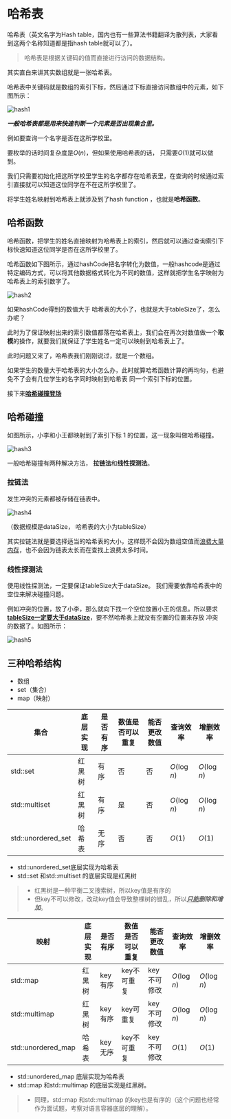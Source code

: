 # 哈希表

哈希表（英文名字为Hash table，国内也有一些算法书籍翻译为散列表，大家看到这两个名称知道都是指hash table就可以了）。

> 哈希表是根据关键码的值而直接进行访问的数据结构。

其实直白来讲其实数组就是一张哈希表。

哈希表中关键码就是数组的索引下标，然后通过下标直接访问数组中的元素，如下图所示：

![hash1](哈希表1.png)

***一般哈希表都是用来快速判断一个元素是否出现集合里。***

例如要查询一个名字是否在这所学校里。

要枚举的话时间复杂度是$O(n)$，但如果使用哈希表的话， 只需要$O(1)$就可以做到。

我们只需要初始化把这所学校里学生的名字都存在哈希表里，在查询的时候通过索引直接就可以知道这位同学在不在这所学校里了。

将学生姓名映射到哈希表上就涉及到了hash function ，也就是**哈希函数**。

## 哈希函数

哈希函数，把学生的姓名直接映射为哈希表上的索引，然后就可以通过查询索引下标快速知道这位同学是否在这所学校里了。

哈希函数如下图所示，通过hashCode把名字转化为数值，一般hashcode是通过特定编码方式，可以将其他数据格式转化为不同的数值，这样就把学生名字映射为哈希表上的索引数字了。

![hash2](哈希表2.png)

如果hashCode得到的数值大于 哈希表的大小了，也就是大于tableSize了，怎么办呢？

此时为了保证映射出来的索引数值都落在哈希表上，我们会在再次对数值做一个**取模**的操作，就要我们就保证了学生姓名一定可以映射到哈希表上了。

此时问题又来了，哈希表我们刚刚说过，就是一个数组。

如果学生的数量大于哈希表的大小怎么办，此时就算哈希函数计算的再均匀，也避免不了会有几位学生的名字同时映射到哈希表 同一个索引下标的位置。

接下来<u>**哈希碰撞登场**</u>

## 哈希碰撞

如图所示，小李和小王都映射到了索引下标 1 的位置，这一现象叫做哈希碰撞。

![hash3](哈希表3.png)

一般哈希碰撞有两种解决方法， **拉链法**和**线性探测法**。

### 拉链法

发生冲突的元素都被存储在链表中。

![hash4](哈希表4.png)

（数据规模是dataSize， 哈希表的大小为tableSize）

其实拉链法就是要选择适当的哈希表的大小，这样既不会因为数组空值而<u>浪费大量内存</u>，也不会因为链表太长而在查找上浪费太多时间。

### 线性探测法

使用线性探测法，一定要保证tableSize大于dataSize。 我们需要依靠哈希表中的空位来解决碰撞问题。

例如冲突的位置，放了小李，那么就向下找一个空位放置小王的信息。所以要求<u>**tableSize一定要大于dataSize**</u>，要不然哈希表上就没有空置的位置来存放 冲突的数据了。如图所示：

![hash5](哈希表5.png)

## 三种哈希结构

* 数组
* set（集合）
* map（映射）

| 集合               | 底层实现 | 是否有序 | 数值是否可以重复 | 能否更改数值 | 查询效率    | 增删效率    |
| ------------------ | -------- | -------- | ---------------- | ------------ | ----------- | ----------- |
| std::set           | 红黑树   | 有序     | 否               | 否           | $O(\log n)$ | $O(\log n)$ |
| std::multiset      | 红黑树   | 有序     | 是               | 否           | $O(\log n)$ | $O(\log n)$ |
| std::unordered_set | 哈希表   | 无序     | 否               | 否           | $O(1)$      | $O(1)$      |

* std::unordered_set底层实现为哈希表
* std::set 和std::multiset 的底层实现是红黑树
> * 红黑树是一种平衡二叉搜索树，所以key值是有序的
> * 但key不可以修改，改动key值会导致整棵树的错乱，所以<u>***只能***</u>***删除和增加***。


| 映射               | 底层实现 | 是否有序 | 数值是否可以重复 | 能否更改数值 | 查询效率    | 增删效率    |
| ------------------ | -------- | -------- | ---------------- | ------------ | ----------- | ----------- |
| std::map           | 红黑树   | key有序  | key不可重复      | key不可修改  | $O(\log n)$ | $O(\log n)$ |
| std::multimap      | 红黑树   | key有序  | key可重复        | key不可修改  | $O(\log n)$ | $O(\log n)$ |
| std::unordered_map | 哈希表   | key无序  | key不可重复      | key不可修改  | $O(1)$      | $O(1)$      |

* std::unordered_map 底层实现为哈希表
* std::map 和std::multimap 的底层实现是红黑树。
> * 同理，std::map 和std::multimap 的key也是有序的（这个问题也经常作为面试题，考察对语言容器底层的理解）。